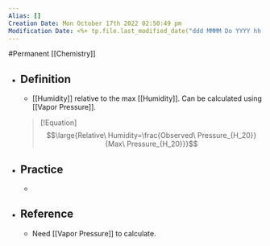 ```yaml
---
Alias: []
Creation Date: Mon October 17th 2022 02:50:49 pm 
Modification Date: <%+ tp.file.last_modified_date("ddd MMMM Do YYYY hh:mm:ss a") %>
---
```

#Permanent [[Chemistry]]

- ## Definition
	- [[Humidity]] relative to the max [[Humidity]]. Can be calculated using [[Vapor Pressure]].
	> [!Equation]
	> $$\large{Relative\ Humidity=\frac{Observed\ Pressure_{H_20}}{Max\ Pressure_{H_20}}}$$
- ## Practice
	- 
- ## Reference
	- Need [[Vapor Pressure]] to calculate.